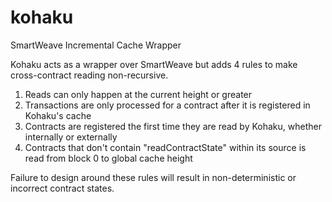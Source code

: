 # kohaku

SmartWeave Incremental Cache Wrapper

Kohaku acts as a wrapper over SmartWeave but adds 4 rules to make cross-contract reading non-recursive.

1. Reads can only happen at the current height or greater
2. Transactions are only processed for a contract after it is registered in Kohaku's cache
3. Contracts are registered the first time they are read by Kohaku, whether internally or externally
4. Contracts that don't contain "readContractState" within its source is read from block 0 to global cache height

Failure to design around these rules will result in non-deterministic or incorrect contract states.
